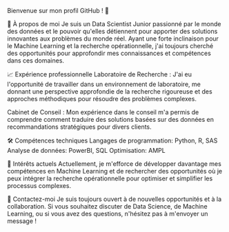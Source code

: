 Bienvenue sur mon profil GitHub ! 👋

📌 À propos de moi
Je suis un Data Scientist Junior passionné par le monde des données et le pouvoir qu'elles détiennent pour apporter des solutions innovantes aux problèmes du monde réel. Ayant une forte inclinaison pour le Machine Learning et la recherche opérationnelle, j'ai toujours cherché des opportunités pour approfondir mes connaissances et compétences dans ces domaines.

📈 Expérience professionnelle
Laboratoire de Recherche : J'ai eu l'opportunité de travailler dans un environnement de laboratoire, me donnant une perspective approfondie de la recherche rigoureuse et des approches méthodiques pour résoudre des problèmes complexes.

Cabinet de Conseil : Mon expérience dans le conseil m'a permis de comprendre comment traduire des solutions basées sur des données en recommandations stratégiques pour divers clients.

🛠 Compétences techniques
Langages de programmation: Python, R, SAS
Analyse de données: PowerBI, SQL
Optimisation: AMPL

🌱 Intérêts actuels
Actuellement, je m'efforce de développer davantage mes compétences en Machine Learning et de rechercher des opportunités où je peux intégrer la recherche opérationnelle pour optimiser et simplifier les processus complexes.

🤝 Contactez-moi
Je suis toujours ouvert à de nouvelles opportunités et à la collaboration. Si vous souhaitez discuter de Data Science, de Machine Learning, ou si vous avez des questions, n'hésitez pas à m'envoyer un message !
